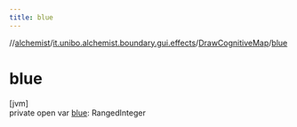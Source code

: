 ```yaml
---
title: blue
---
```

//[alchemist](../../../index.html)/[it.unibo.alchemist.boundary.gui.effects](../index.html)/[DrawCognitiveMap](index.html)/[blue](blue.html)



# blue



[jvm]\
private open var [blue](blue.html): RangedInteger




